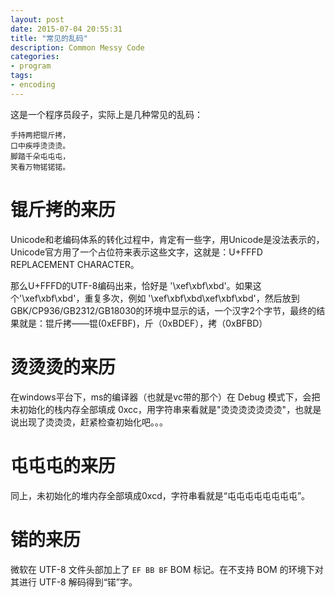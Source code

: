 ```yaml
---
layout: post
date: 2015-07-04 20:55:31
title: "常见的乱码"
description: Common Messy Code
categories:
- program
tags:
- encoding
---
```

这是一个程序员段子，实际上是几种常见的乱码：

    手持两把锟斤拷，
    口中疾呼烫烫烫。
    脚踏千朵屯屯屯，
    笑看万物锘锘锘。

# 锟斤拷的来历

Unicode和老编码体系的转化过程中，肯定有一些字，用Unicode是没法表示的，Unicode官方用了一个占位符来表示这些文字，这就是：U+FFFD REPLACEMENT CHARACTER。

那么U+FFFD的UTF-8编码出来，恰好是 '\xef\xbf\xbd'。如果这个'\xef\xbf\xbd'，重复多次，例如 '\xef\xbf\xbd\xef\xbf\xbd'，然后放到GBK/CP936/GB2312/GB18030的环境中显示的话，一个汉字2个字节，最终的结果就是：锟斤拷——锟(0xEFBF)，斤（0xBDEF），拷（0xBFBD）

# 烫烫烫的来历

在windows平台下，ms的编译器（也就是vc带的那个）在 Debug 模式下，会把未初始化的栈内存全部填成 0xcc，用字符串来看就是"烫烫烫烫烫烫烫"，也就是说出现了烫烫烫，赶紧检查初始化吧。。。

# 屯屯屯的来历

同上，未初始化的堆内存全部填成0xcd，字符串看就是“屯屯屯屯屯屯屯屯”。

# 锘的来历

微软在 UTF-8 文件头部加上了 `EF BB BF` BOM 标记。在不支持 BOM 的环境下对其进行 UTF-8 解码得到“锘”字。
